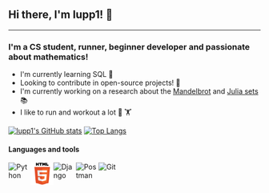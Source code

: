 <!--    Headings    -->

## Hi there, I'm **lupp1!** :wave: 
___
### **I'm a CS student, runner, beginner developer and passionate about mathematics!**

* I'm currently learning SQL :seedling:  
* Looking to contribute in open-source projects! :open_hands:
* I'm currently working on a research about the [Mandelbrot](https://en.wikipedia.org/wiki/Mandelbrot_set) and [Julia sets](https://en.wikipedia.org/wiki/Julia_set) :books:
* I like to run and workout a lot :runner: :weight_lifting:

[![lupp1's GitHub stats](https://github-readme-stats.vercel.app/api?username=lupp1)](https://github.com/anuraghazra/github-readme-stats) [![Top Langs](https://github-readme-stats.vercel.app/api/top-langs/?username=lupp1)](https://github.com/anuraghazra/github-readme-stats)

#### **Languages and tools**

<img align="left" alt="Python" width="45px" src="https://www.marinedatascience.co/img/software/logo_python.png" />

<img align="left" alt="HTML" width="45px" src="https://raw.githubusercontent.com/devicons/devicon/master/icons/html5/html5-original-wordmark.svg" />

<img align="left" alt="Django" width="45px" src="https://nextsoftware.io/files/images/logos/main/django-logo.png" />

<img align="left" alt="Postman" width="45px" src="https://img4.orsoon.com:8901/ico/202105/14080132_d1f510076a.png" />

<img align="left" alt="Git" width="45px" src="https://orion42.net/wp-content/uploads/2019/05/git-logo.png" />